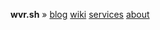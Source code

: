 **wvr.sh** » [blog](https://wvr.sh/blog) [wiki](https://wvr.sh/wiki) [services](https://wvr.sh/services) [about](https://wvr.sh/about)


